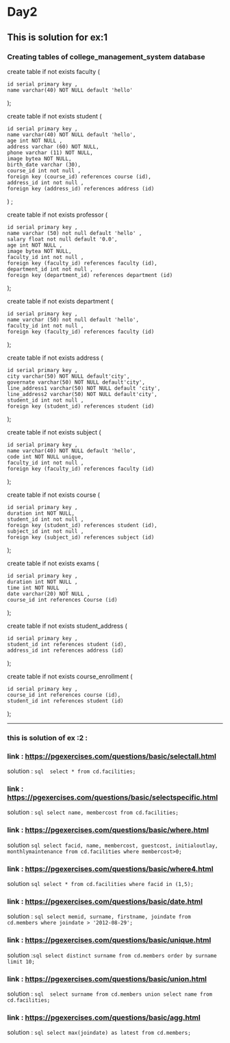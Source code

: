 # Day2

## This is solution for ex:1
### Creating tables of college_management_system database

create table if not exists faculty (

	id serial primary key ,
  	name varchar(40) NOT NULL default 'hello'
);

create table if not exists student (
	
	id serial primary key ,
  	name varchar(40) NOT NULL default 'hello',
	age int NOT NULL ,
	address varchar (60) NOT NULL,
	phone varchar (11) NOT NULL,
	image bytea NOT NULL,
	birth_date varchar (30),
	course_id int not null ,
	foreign key (course_id) references course (id),
	address_id int not null ,
	foreign key (address_id) references address (id)	
) ; 

create table if not exists professor (

    id serial primary key ,
	name varchar (50) not null default 'hello' , 
    salary float not null default '0.0',
	age int NOT NULL ,
	image bytea NOT NULL,
	faculty_id int not null ,
	foreign key (faculty_id) references faculty (id),
    department_id int not null ,
	foreign key (department_id) references department (id)
);

create table if not exists department (

    id serial primary key ,
	name varchar (50) not null default 'hello', 
    faculty_id int not null ,
	foreign key (faculty_id) references faculty (id)
);
		
create table if not exists address (

	id serial primary key ,
  	city varchar(50) NOT NULL default'city',
	governate varchar(50) NOT NULL default'city',
	line_address1 varchar(50) NOT NULL default 'city',
	line_address2 varchar(50) NOT NULL default'city',
	student_id int not null ,
	foreign key (student_id) references student (id)
);

create table if not exists subject (

	id serial primary key ,
  	name varchar(40) NOT NULL default 'hello',
	code int NOT NULL unique,
	faculty_id int not null ,
	foreign key (faculty_id) references faculty (id)

);	
	
create table if not exists course (

	id serial primary key ,
  	duration int NOT NULL,
	student_id int not null ,
	foreign key (student_id) references student (id),
	subject_id int not null ,
	foreign key (subject_id) references subject (id)	
);

create table if not exists exams (

	id serial primary key ,
	duration int NOT NULL ,
	time int NOT NULL  ,
	date varchar(20) NOT NULL ,
	course_id int references Course (id)
);		
	
create table if not exists student_address (

    id serial primary key , 
	student_id int references student (id),
	address_id int references address (id)
);	

create table if not exists course_enrollment (

    id serial primary key , 
	course_id int references course (id),
	student_id int references student (id)
);	

________________________________________________________________________________________________________________________________________________________
### this is solution  of ex :2 :

### link : https://pgexercises.com/questions/basic/selectall.html
solution : ```sql 
select * from cd.facilities;```

### link : https://pgexercises.com/questions/basic/selectspecific.html
solution : ```sql
select name, membercost from cd.facilities;```

### link  : https://pgexercises.com/questions/basic/where.html
solution ```sql
select facid, name, membercost, guestcost, initialoutlay, monthlymaintenance from cd.facilities where membercost>0;```
 
### link : https://pgexercises.com/questions/basic/where4.html
solution ```sql
select * from cd.facilities where facid in (1,5);```  

### link : https://pgexercises.com/questions/basic/date.html
solution : ```sql
select memid, surname, firstname, joindate from cd.members where joindate > '2012-08-29';```

### link : https://pgexercises.com/questions/basic/unique.html
solution :```sql
select distinct surname from cd.members order by surname limit 10;```


### link : https://pgexercises.com/questions/basic/union.html
solution : ```sql 
select surname from cd.members union select name from cd.facilities;```
 
### link : https://pgexercises.com/questions/basic/agg.html 
solution : ```sql
select max(joindate) as latest from cd.members;```

